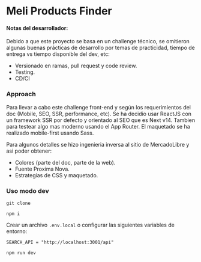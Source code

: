 # Meli Products Finder

#### Notas del desarrollador:

Debido a que este proyecto se basa en un challenge técnico, se omitieron algunas buenas prácticas de desarrollo por temas de practicidad, tiempo de entrega vs tiempo disponible del dev, etc:

- Versionado en ramas, pull request y code review.
- Testing.
- CD/CI

### Approach

Para llevar a cabo este challenge front-end y según los requerimientos del doc (Mobile, SEO, SSR, performance, etc). Se ha decidio usar ReactJS con un framework SSR por defecto y orientado al SEO que es Next v14. Tambien para testear algo mas moderno usando el App Router. El maquetado se ha realizado mobile-first usando Sass.

Para algunos detalles se hizo ingenieria inversa al sitio de MercadoLibre y asi poder obtener:

- Colores (parte del doc, parte de la web).
- Fuente Proxima Nova.
- Estrategias de CSS y maquetado.

### Uso modo dev

`git clone`

`npm i`

Crear un archivo `.env.local` o configurar las siguientes variables de entorno:

```
SEARCH_API = "http://localhost:3001/api"
```

`npm run dev`
